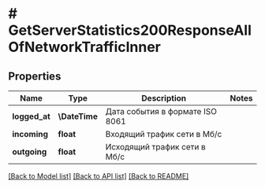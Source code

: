 # # GetServerStatistics200ResponseAllOfNetworkTrafficInner

## Properties

Name | Type | Description | Notes
------------ | ------------- | ------------- | -------------
**logged_at** | **\DateTime** | Дата события в формате ISO 8061 |
**incoming** | **float** | Входящий трафик сети в Мб/с |
**outgoing** | **float** | Исходящий трафик сети в Мб/с |

[[Back to Model list]](../../README.md#models) [[Back to API list]](../../README.md#endpoints) [[Back to README]](../../README.md)
